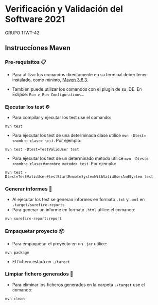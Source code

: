 # Verificación y Validación del Software 2021

GRUPO 1 IWT-42  

## Instrucciones Maven

### Pre-requisitos 📋

- Para utilizar los comandos directamente en su terminal deber tener instalado, como mínimo, [Maven 3.6.3](https://downloads.apache.org/maven/maven-3/3.6.3/binaries/).

- También puede utilizar los comandos con el plugin de su IDE. En Eclipse: ```Run > Run Configurations… ``` 

### Ejecutar los test ⚙️

- Para compilar y ejecutar los test use el comando:
```
mvn test 
```

- Para ejecutar los test de una determinada clase utilice ```mvn -Dtest=<nombre clase> test```. Por ejemplo:
```
mvn test -Dtest=TestValidUser test
```
- Para ejecutar los test de un determinado método utilice ```mvn -Dtest=<nombre clase>#<nombre metodo> test```. Por ejemplo:
```
mvn test -Dtest=TestValidUser#testStartRemoteSystemWithValidUserAndSystem test 
```

### Generar informes 📄
- Al ejecutar los test se generan informes en formato ```.txt``` y ```.xml``` en ```.target/surefire-reports```
- Para generar un informe en formato ```.html``` utilice el comando:
```
mvn surefire-report:report
```

### Empaquetar proyecto 📦

- Para empaquetar el proyecto en un ```.jar``` utilice:
```
mvn package
```
-  El fichero estará en ```./target```

### Limpiar fichero generados 🧹
- Para eliminar los ficheros generados en la carpeta ```./target``` use el comando:
```
mvn clean
```

 


